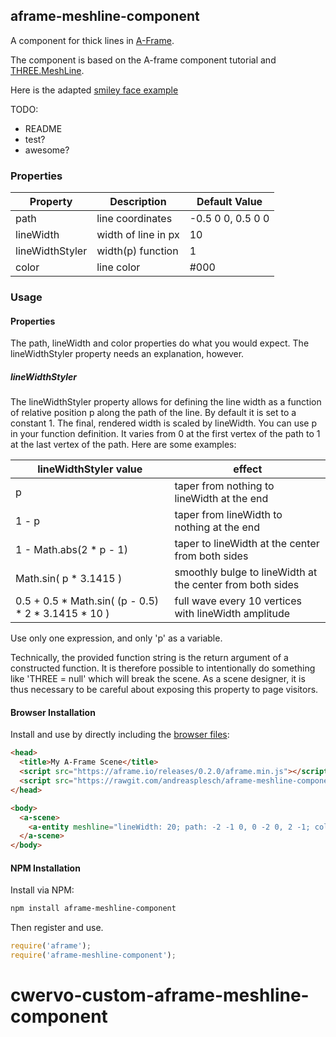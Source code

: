 ## aframe-meshline-component

A component for thick lines in [A-Frame](https://aframe.io).

The component is based on the A-frame component tutorial and [THREE.MeshLine](https://github.com/spite/THREE.MeshLine).

Here is the adapted [smiley face example](http://andreasplesch.github.io/aframe-meshline-component/basic/index.html)

TODO:
- README
- test?
- awesome?

### Properties

| Property | Description | Default Value |
| -------- | ----------- | ------------- |
|    path      |    line coordinates         |    -0.5 0 0, 0.5 0 0           |
| lineWidth | width of line in px | 10 |
| lineWidthStyler | width(p) function | 1 |
| color | line color | #000 |

### Usage

#### Properties

The path, lineWidth and color properties do what you would expect. The lineWidthStyler property needs an explanation, however.

##### lineWidthStyler

The lineWidthStyler property allows for defining the line width as a function of relative position p along the path of the line. By default it is set to a constant 1. The final, rendered width is scaled by lineWidth. You can use p in your function definition. It varies from 0 at the first vertex of the path to 1 at the last vertex of the path. Here are some examples:

| lineWidthStyler value | effect |
| --------------------- | ------ |
| p | taper from nothing to lineWidth at the end |
| 1 - p | taper from lineWidth to nothing at the end |
| 1 - Math.abs(2 * p - 1) | taper to lineWidth at the center from both sides |
| Math.sin( p * 3.1415 ) | smoothly bulge to lineWidth at the center from both sides |
| 0.5 + 0.5 * Math.sin( (p - 0.5) * 2 * 3.1415 * 10 ) | full wave every 10 vertices with lineWidth amplitude |

Use only one expression, and only 'p' as a variable.

Technically, the provided function string is the return argument of a constructed function. It is therefore possible to intentionally do something like 'THREE = null' which will break the scene. As a scene designer, it is thus necessary to be careful about exposing this property to page visitors.
 
#### Browser Installation

Install and use by directly including the [browser files](dist):

```html
<head>
  <title>My A-Frame Scene</title>
  <script src="https://aframe.io/releases/0.2.0/aframe.min.js"></script>
  <script src="https://rawgit.com/andreasplesch/aframe-meshline-component/master/dist/aframe-meshline-component.min.js"></script>
</head>

<body>
  <a-scene>
    <a-entity meshline="lineWidth: 20; path: -2 -1 0, 0 -2 0, 2 -1; color: #E20049"></a-entity>
  </a-scene>
</body>
```

#### NPM Installation

Install via NPM:

```bash
npm install aframe-meshline-component
```

Then register and use.

```js
require('aframe');
require('aframe-meshline-component');
```
# cwervo-custom-aframe-meshline-component
